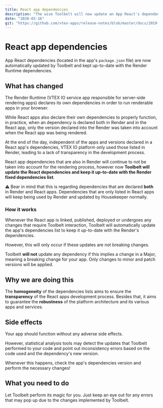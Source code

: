 ```yaml
---
title: React app dependencies 
description: "The wise Toolbelt will now update an App React's dependencies (located in the app's `package.json` file) to keep them in line with Render's dependencies list."
date: "2020-03-16"
git: "https://github.com/vtex-apps/release-notes/blob/master/docs/2019-week-47-48-49-50-51/product-price.md"
---
```


# React app dependencies 

App React dependencies (located in the app's `package.json` file) are now automatically updated by Toolbelt and kept up-to-date with the Render Runtime dependencies. 

## What has changed

The Render Runtime (VTEX IO service app responsible for server-side rendering apps) declares its own dependencies in order to run renderable apps in your browser.  

While React apps also declare their own dependencies to properly function, in practice, when an dependency is declared both in Render and in the React app, only the version declared into the Render was taken into account when the React app was being rendered.

At the end of the day, independent of the apps and versions declared in a React app's dependencies, VTEX IO platform only used those listed in Render, leading to a lack of transparency in the development process.

React app dependencies that are also in Render will continue to not be taken into account for the rendering process, however now **Toolbelt will update the React dependencies and keep it up-to-date with the Render fixed dependencies list**.

:warning: Bear in mind that this is regarding dependencies that are declared **both** in Render and React apps. Dependencies that are only listed in React apps will keep being used by Render and updated by Housekeeper normally.

### How it works

Whenever the React app is linked, published, deployed or undergoes any changes that require Toolbelt interaction, Toolbelt will automatically update the app's dependencies list to keep it up-to-date with the Render's dependencies. 

However, this will only occur if these updates are not breaking changes.

Toolbelt **will not** update any dependency if this implies a change in a Major, meaning a  breaking change for your app. Only changes to minor and patch versions will be applied. 

## Why we are doing this

The **homogeneity** of the dependencies lists aims to ensure the **transparency** of the React apps development process. Besides that, it aims to guarantee the **robustness** of the platform architecture and its various apps and services.

## Side effects

Your app should function without any adverse side effects.

However, statistical analysis tools may detect the updates that Toolbelt performed to your code and point out inconsistency errors based on the code used and the dependency's new version.

Whenever this happens, check the app's dependencies version and perform the necessary changes! 

## What you need to do 

Let Toolbelt perform its magic for you. Just keep an eye out for any errors that may pop up due to the changes implemented by Toolbelt.
